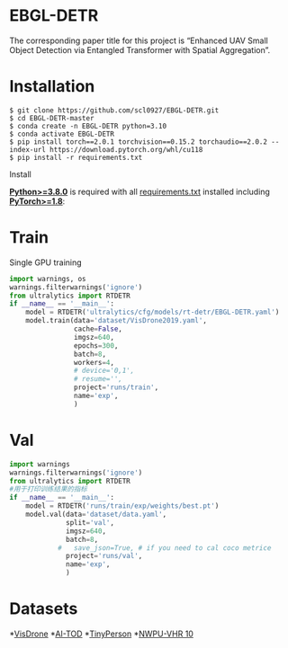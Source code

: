 # EBGL-DETR <The Visual Computer>

The corresponding paper title for this project is “Enhanced UAV Small Object Detection via Entangled Transformer with Spatial Aggregation”.

# Installation

```
$ git clone https://github.com/scl0927/EBGL-DETR.git
$ cd EBGL-DETR-master
$ conda create -n EBGL-DETR python=3.10
$ conda activate EBGL-DETR
$ pip install torch==2.0.1 torchvision==0.15.2 torchaudio==2.0.2 --index-url https://download.pytorch.org/whl/cu118
$ pip install -r requirements.txt
```
<summary>Install</summary>

[**Python>=3.8.0**](https://www.python.org/) is required with all
[requirements.txt](https://github.com/lyuwenyu/RT-DETR/blob/main/rtdetr_pytorch/requirements.txt) installed including
[**PyTorch>=1.8**](https://pytorch.org/get-started/locally/):

# Train
Single GPU training
```python
import warnings, os
warnings.filterwarnings('ignore')
from ultralytics import RTDETR
if __name__ == '__main__':
    model = RTDETR('ultralytics/cfg/models/rt-detr/EBGL-DETR.yaml')
    model.train(data='dataset/VisDrone2019.yaml',
                cache=False,
                imgsz=640,
                epochs=300,
                batch=8,
                workers=4,
                # device='0,1', 
                # resume='', 
                project='runs/train',
                name='exp',
                )
```

# Val
```python
import warnings
warnings.filterwarnings('ignore')
from ultralytics import RTDETR
#用于打印训练结果的指标
if __name__ == '__main__':
    model = RTDETR('runs/train/exp/weights/best.pt')
    model.val(data='dataset/data.yaml',
              split='val',
              imgsz=640,
              batch=8,
            #   save_json=True, # if you need to cal coco metrice
              project='runs/val',
              name='exp',
              )
```

# Datasets
*[VisDrone](https://github.com/VisDrone/VisDrone-Dataset)
*[AI-TOD](https://github.com/jwwangchn/AI-TOD)
*[TinyPerson](https://github.com/xixu-me/YOLO-TinyPerson)
*[NWPU-VHR 10](https://github.com/Gaoshuaikun/NWPU-VHR-10)

